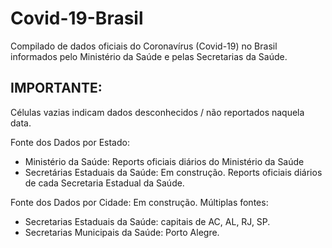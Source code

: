 # Covid-19-Brasil
Compilado de dados oficiais do Coronavírus (Covid-19) no Brasil informados pelo Ministério da Saúde e pelas Secretarias da Saúde.

## IMPORTANTE: 
Células vazias indicam dados desconhecidos / não reportados naquela data.

Fonte dos Dados por Estado: 
- Ministério da Saúde: Reports oficiais diários do Ministério da Saúde
- Secretárias Estaduais da Saúde: Em construção. Reports oficiais diários de cada Secretaria Estadual da Saúde.

Fonte dos Dados por Cidade: Em construção. Múltiplas fontes: 
 - Secretarias Estaduais da Saúde: capitais de AC, AL, RJ, SP.
 - Secretarias Municipais da Saúde: Porto Alegre.
